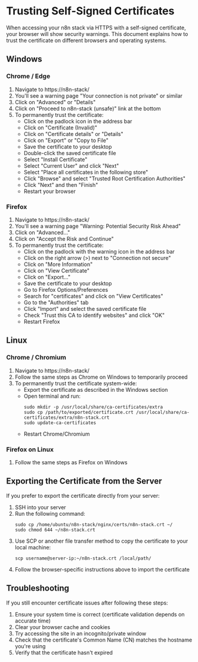 # Trusting Self-Signed Certificates

When accessing your n8n stack via HTTPS with a self-signed certificate, your browser will show security warnings. This document explains how to trust the certificate on different browsers and operating systems.

## Windows

### Chrome / Edge

1. Navigate to https://n8n-stack/
2. You'll see a warning page "Your connection is not private" or similar
3. Click on "Advanced" or "Details"
4. Click on "Proceed to n8n-stack (unsafe)" link at the bottom
5. To permanently trust the certificate:
   - Click on the padlock icon in the address bar
   - Click on "Certificate (Invalid)"
   - Click on "Certificate details" or "Details"
   - Click on "Export" or "Copy to File"
   - Save the certificate to your desktop
   - Double-click the saved certificate file
   - Select "Install Certificate"
   - Select "Current User" and click "Next"
   - Select "Place all certificates in the following store"
   - Click "Browse" and select "Trusted Root Certification Authorities"
   - Click "Next" and then "Finish"
   - Restart your browser

### Firefox

1. Navigate to https://n8n-stack/
2. You'll see a warning page "Warning: Potential Security Risk Ahead"
3. Click on "Advanced..."
4. Click on "Accept the Risk and Continue"
5. To permanently trust the certificate:
   - Click on the padlock with the warning icon in the address bar
   - Click on the right arrow (>) next to "Connection not secure"
   - Click on "More Information"
   - Click on "View Certificate"
   - Click on "Export..."
   - Save the certificate to your desktop
   - Go to Firefox Options/Preferences
   - Search for "certificates" and click on "View Certificates"
   - Go to the "Authorities" tab
   - Click "Import" and select the saved certificate file
   - Check "Trust this CA to identify websites" and click "OK"
   - Restart Firefox

## Linux

### Chrome / Chromium

1. Navigate to https://n8n-stack/
2. Follow the same steps as Chrome on Windows to temporarily proceed
3. To permanently trust the certificate system-wide:
   - Export the certificate as described in the Windows section
   - Open terminal and run:
     ```
     sudo mkdir -p /usr/local/share/ca-certificates/extra
     sudo cp /path/to/exported/certificate.crt /usr/local/share/ca-certificates/extra/n8n-stack.crt
     sudo update-ca-certificates
     ```
   - Restart Chrome/Chromium

### Firefox on Linux

1. Follow the same steps as Firefox on Windows

## Exporting the Certificate from the Server

If you prefer to export the certificate directly from your server:

1. SSH into your server
2. Run the following command:
   ```
   sudo cp /home/ubuntu/n8n-stack/nginx/certs/n8n-stack.crt ~/
   sudo chmod 644 ~/n8n-stack.crt
   ```
3. Use SCP or another file transfer method to copy the certificate to your local machine:
   ```
   scp username@server-ip:~/n8n-stack.crt /local/path/
   ```
4. Follow the browser-specific instructions above to import the certificate

## Troubleshooting

If you still encounter certificate issues after following these steps:

1. Ensure your system time is correct (certificate validation depends on accurate time)
2. Clear your browser cache and cookies
3. Try accessing the site in an incognito/private window
4. Check that the certificate's Common Name (CN) matches the hostname you're using
5. Verify that the certificate hasn't expired
